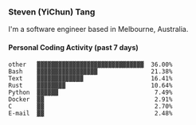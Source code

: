 ### Steven (YiChun) Tang

I'm a software engineer based in Melbourne, Australia.

#### Personal Coding Activity (past 7 days)
```
other   ▓▓▓▓▓▓▓▓▓▓▓▓▓▓▓▓▓▓▓▓▓▓▓▓▓▓▓▓▓▓  36.00%
Bash    ▓▓▓▓▓▓▓▓▓▓▓▓▓▓▓▓▓               21.38%
Text    ▓▓▓▓▓▓▓▓▓▓▓▓▓                   16.41%
Rust    ▓▓▓▓▓▓▓▓                        10.64%
Python  ▓▓▓▓▓▓                           7.49%
Docker  ▓▓                               2.91%
C       ▓▓                               2.70%
E-mail  ▓▓                               2.48%
```
